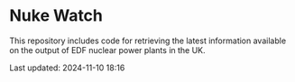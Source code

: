 # Nuke Watch

This repository includes code for retrieving the latest information available on the output of EDF nuclear power plants in the UK.

Last updated: 2024-11-10 18:16